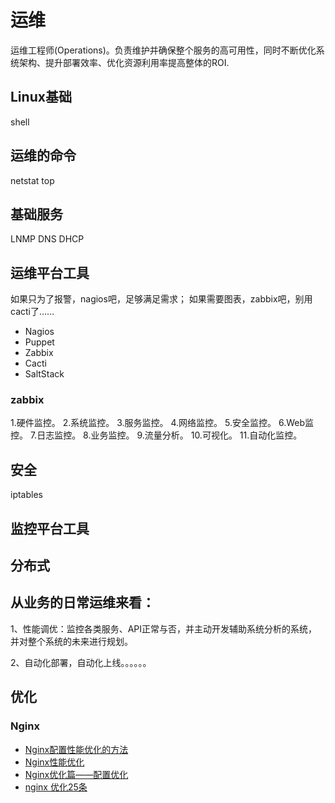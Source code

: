 # 运维

运维工程师(Operations)。负责维护并确保整个服务的高可用性，同时不断优化系统架构、提升部署效率、优化资源利用率提高整体的ROI.

## Linux基础

shell

## 运维的命令

netstat top

## 基础服务

LNMP DNS DHCP

## 运维平台工具

如果只为了报警，nagios吧，足够满足需求；
如果需要图表，zabbix吧，别用cacti了……

* Nagios
* Puppet
* Zabbix
* Cacti
* SaltStack

### zabbix

1.硬件监控。
2.系统监控。
3.服务监控。
4.网络监控。
5.安全监控。
6.Web监控。
7.日志监控。
8.业务监控。
9.流量分析。
10.可视化。
11.自动化监控。

## 安全

iptables


## 监控平台工具

## 分布式

## 从业务的日常运维来看：

1、性能调优：监控各类服务、API正常与否，并主动开发辅助系统分析的系统，并对整个系统的未来进行规划。

2、自动化部署，自动化上线。。。。。。

## 优化

### Nginx

* [Nginx配置性能优化的方法](https://github.com/qiwsir/ITArticles/blob/master/Nginx/%E9%85%8D%E7%BD%AE%E6%80%A7%E8%83%BD%E4%BC%98%E5%8C%96%E7%9A%84%E6%96%B9%E6%B3%95.md)
* [Nginx性能优化](https://mos.meituan.com/library/30/how-to-optimize-nginx/)
* [Nginx优化篇——配置优化](https://www.zybuluo.com/ty4z2008/note/290139)
* [nginx 优化25条](http://www.z-dig.com/nginx-optimization-25.html)
